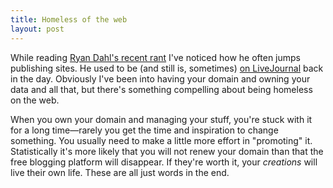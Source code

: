 ```yaml
---
title: Homeless of the web
layout: post
---
```


While reading [Ryan Dahl's recent rant](https://plus.google.com/115094562986465477143/posts/Di6RwCNKCrf) I've noticed how he often jumps publishing sites. He used to be (and still is, sometimes) [on LiveJournal](http://four.livejournal.com/) back in the day. Obviously I've been into having your domain and owning your data and all that, but there's something compelling about being homeless on the web.

When you own your domain and managing your stuff, you're stuck with it for a long time—rarely you get the time and inspiration to change something. You usually need to make a little more effort in "promoting" it. Statistically it's more likely that you will not renew your domain than that the free blogging platform will disappear. If they're worth it, your _creations_ will live their own life. These are all just words in the end.
